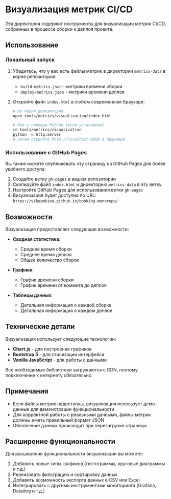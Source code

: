 # Визуализация метрик CI/CD

Эта директория содержит инструменты для визуализации метрик CI/CD, собранных в процессе сборки и деплоя проекта.

## Использование

### Локальный запуск

1. Убедитесь, что у вас есть файлы метрик в директории `metrics-data` в корне репозитория:
   - `build-metrics.json` - метрики времени сборки
   - `deploy-metrics.json` - метрики времени деплоя

2. Откройте файл `index.html` в любом современном браузере:
   ```bash
   # Из корня репозитория
   open tools/metrics/visualization/index.html
   
   # Или с помощью Python (если установлен)
   cd tools/metrics/visualization
   python -m http.server
   # Затем откройте http://localhost:8000 в браузере
   ```

### Использование с GitHub Pages

Вы также можете опубликовать эту страницу на GitHub Pages для более удобного доступа:

1. Создайте ветку `gh-pages` в вашем репозитории
2. Скопируйте файл `index.html` и директорию `metrics-data` в эту ветку
3. Настройте GitHub Pages для использования ветки `gh-pages`
4. Визуализация будет доступна по URL: `https://vikaemkina.github.io/booking-monorepo/`

## Возможности

Визуализация предоставляет следующие возможности:

- **Сводная статистика**:
  - Среднее время сборки
  - Среднее время деплоя
  - Общее количество сборок

- **Графики**:
  - График времени сборки
  - График времени от коммита до деплоя

- **Таблицы данных**:
  - Детальная информация о каждой сборке
  - Детальная информация о каждом деплое

## Технические детали

Визуализация использует следующие технологии:

- **Chart.js** - для построения графиков
- **Bootstrap 5** - для стилизации интерфейса
- **Vanilla JavaScript** - для работы с данными

Все необходимые библиотеки загружаются с CDN, поэтому подключение к интернету обязательно.

## Примечания

- Если файлы метрик недоступны, визуализация использует демо-данные для демонстрации функциональности
- Для корректной работы с реальными данными, файлы метрик должны иметь правильный формат JSON
- Обновление данных происходит при перезагрузке страницы

## Расширение функциональности

Для расширения функциональности визуализации вы можете:

1. Добавить новые типы графиков (гистограммы, круговые диаграммы и т.д.)
2. Реализовать фильтрацию и сортировку данных
3. Добавить возможность экспорта данных в CSV или Excel
4. Интегрировать с другими инструментами мониторинга (Grafana, Datadog и т.д.)
